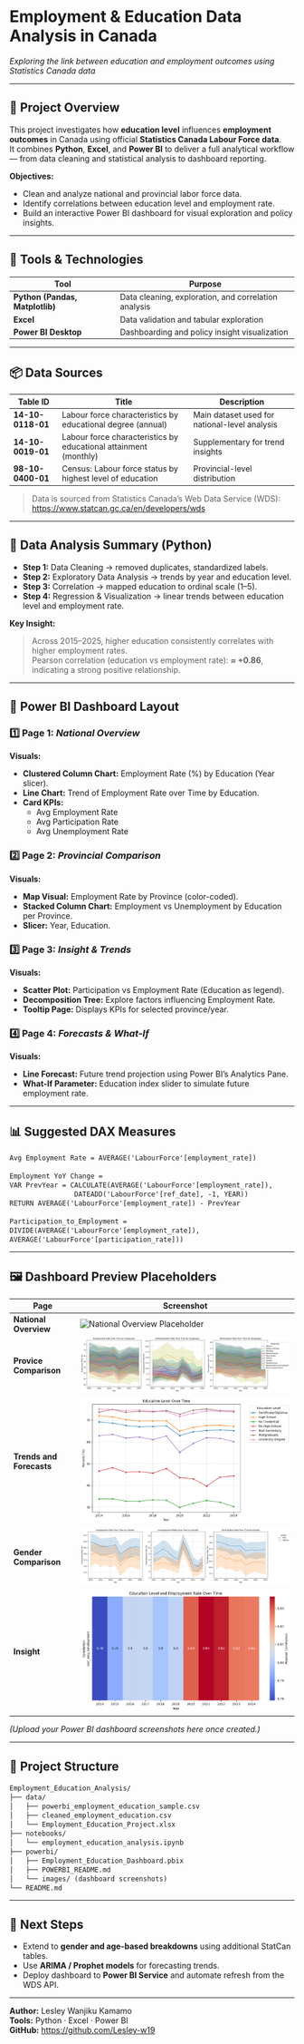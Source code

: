 # Employment & Education Data Analysis in Canada  
*Exploring the link between education and employment outcomes using Statistics Canada data*  

---

## 🎯 Project Overview
This project investigates how **education level** influences **employment outcomes** in Canada using official **Statistics Canada Labour Force data**.  
It combines **Python**, **Excel**, and **Power BI** to deliver a full analytical workflow — from data cleaning and statistical analysis to dashboard reporting.

**Objectives:**
- Clean and analyze national and provincial labor force data.
- Identify correlations between education level and employment rate.
- Build an interactive Power BI dashboard for visual exploration and policy insights.

---

## 🧰 Tools & Technologies
| Tool | Purpose |
|------|----------|
| **Python (Pandas, Matplotlib)** | Data cleaning, exploration, and correlation analysis |
| **Excel** | Data validation and tabular exploration |
| **Power BI Desktop** | Dashboarding and policy insight visualization |

---

## 📦 Data Sources
| Table ID | Title | Description |
|-----------|--------|-------------|
| **14-10-0118-01** | Labour force characteristics by educational degree (annual) | Main dataset used for national-level analysis |
| **14-10-0019-01** | Labour force characteristics by educational attainment (monthly) | Supplementary for trend insights |
| **98-10-0400-01** | Census: Labour force status by highest level of education | Provincial-level distribution |

> Data is sourced from Statistics Canada’s Web Data Service (WDS): https://www.statcan.gc.ca/en/developers/wds

---

## 🧮 Data Analysis Summary (Python)
- **Step 1:** Data Cleaning → removed duplicates, standardized labels.  
- **Step 2:** Exploratory Data Analysis → trends by year and education level.  
- **Step 3:** Correlation → mapped education to ordinal scale (1–5).  
- **Step 4:** Regression & Visualization → linear trends between education level and employment rate.  

**Key Insight:**  
> Across 2015–2025, higher education consistently correlates with higher employment rates.  
> Pearson correlation (education vs employment rate): **≈ +0.86**, indicating a strong positive relationship.  

---

## 🧭 Power BI Dashboard Layout

### 1️⃣ Page 1: *National Overview*
**Visuals:**
- **Clustered Column Chart:** Employment Rate (%) by Education (Year slicer).  
- **Line Chart:** Trend of Employment Rate over Time by Education.  
- **Card KPIs:**  
  - Avg Employment Rate  
  - Avg Participation Rate  
  - Avg Unemployment Rate  

### 2️⃣ Page 2: *Provincial Comparison*
**Visuals:**
- **Map Visual:** Employment Rate by Province (color-coded).  
- **Stacked Column Chart:** Employment vs Unemployment by Education per Province.  
- **Slicer:** Year, Education.  

### 3️⃣ Page 3: *Insight & Trends*
**Visuals:**
- **Scatter Plot:** Participation vs Employment Rate (Education as legend).  
- **Decomposition Tree:** Explore factors influencing Employment Rate.  
- **Tooltip Page:** Displays KPIs for selected province/year.

### 4️⃣ Page 4: *Forecasts & What-If*
**Visuals:**
- **Line Forecast:** Future trend projection using Power BI’s Analytics Pane.  
- **What-If Parameter:** Education index slider to simulate future employment rate.  

---

## 📊 Suggested DAX Measures
```DAX
Avg Employment Rate = AVERAGE('LabourForce'[employment_rate])

Employment YoY Change = 
VAR PrevYear = CALCULATE(AVERAGE('LabourForce'[employment_rate]), 
                DATEADD('LabourForce'[ref_date], -1, YEAR))
RETURN AVERAGE('LabourForce'[employment_rate]) - PrevYear

Participation_to_Employment = 
DIVIDE(AVERAGE('LabourForce'[employment_rate]), AVERAGE('LabourForce'[participation_rate]))
```

---

## 🖼️ Dashboard Preview Placeholders

| Page | Screenshot |
|------|-------------|
| **National Overview** | ![National Overview Placeholder](images/national_overview.png) |
| **Provice Comparison** | ![Province Placeholder](./images/labour_force_rates_by_geo.png) |
| **Trends and Forecasts** | ![Trends Placeholder](./images/education_trends_over_time.png) |
| **Gender Comparison** | ![Gender Placeholder](./images/labour_force_rates_by_gender.png) |
| **Insight** | ![Correlation Placeholder](./images/correlation_education_employment_over_time.png) |

*(Upload your Power BI dashboard screenshots here once created.)*

---

## 🧩 Project Structure
```
Employment_Education_Analysis/
├── data/
│   ├── powerbi_employment_education_sample.csv
│   ├── cleaned_employment_education.csv
│   └── Employment_Education_Project.xlsx
├── notebooks/
│   └── employment_education_analysis.ipynb
├── powerbi/
│   ├── Employment_Education_Dashboard.pbix 
│   ├── POWERBI_README.md
│   └── images/ (dashboard screenshots)
└── README.md
```
---

## 🧠 Next Steps
- Extend to **gender and age-based breakdowns** using additional StatCan tables.  
- Use **ARIMA / Prophet models** for forecasting trends.  
- Deploy dashboard to **Power BI Service** and automate refresh from the WDS API.

---

**Author:** Lesley Wanjiku Kamamo   
**Tools:** Python · Excel · Power BI  
**GitHub:** https://github.com/Lesley-w19
